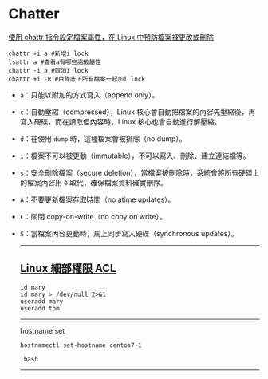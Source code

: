 # Chatter
[使用 chattr 指令設定檔案屬性，在 Linux 中預防檔案被更改或刪除](https://blog.gtwang.org/linux/how-to-make-file-immutable-on-linux-chattr-command/)
```
chattr +i a #新增i lock
lsattr a #查看a有哪些高級屬性
chattr -i a #取消i lock
chattr +i -R #目錄底下所有檔案一起加i lock
```

* `a`：只能以附加的方式寫入（append only）。

- `c`：自動壓縮（compressed），Linux 核心會自動把檔案的內容先壓縮後，再寫入硬碟，而在讀取但內容時，Linux 核心也會自動進行解壓縮。

- `d`：在使用 `dump` 時，這種檔案會被排除（no dump）。

- `i`：檔案不可以被更動（immutable），不可以寫入、刪除、建立連結檔等。

- `s`：安全刪除檔案（secure deletion），當檔案被刪除時，系統會將所有硬碟上的檔案內容用 `0` 取代，確保檔案資料確實刪除。

- `A`：不要更新檔案存取時間（no atime updates）。

- `C`：關閉 copy-on-write（no copy on write）。

- `S`：當檔案內容更動時，馬上同步寫入硬碟（synchronous updates）。

  ***

  ## [Linux 細部權限 ACL](https://ithelp.ithome.com.tw/articles/10221185)

  ```
  id mary
  id mary > /dev/null 2>&1
  useradd mary
  useradd tom
  ```

  ***

  hostname set

  ```
  hostnamectl set-hostname centos7-1
  ```

  ```
   bash
  ```

  ***

  

  
